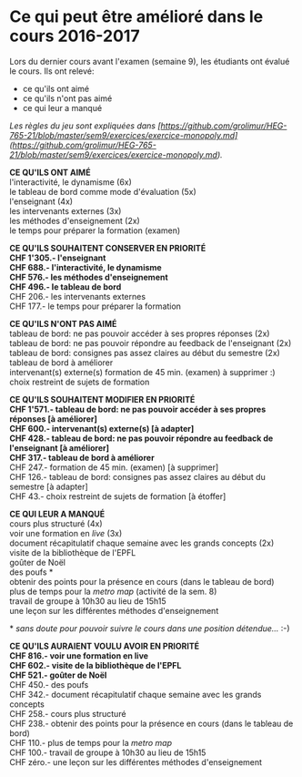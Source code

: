 # Ce qui peut être amélioré dans le cours 2016-2017

Lors du dernier cours avant l'examen (semaine 9), les étudiants ont évalué le cours. Ils ont relevé:   
* ce qu'ils ont aimé   
* ce qu'ils n'ont pas aimé   
* ce qui leur a manqué   

*Les règles du jeu sont expliquées dans [https://github.com/grolimur/HEG-765-21/blob/master/sem9/exercices/exercice-monopoly.md] (https://github.com/grolimur/HEG-765-21/blob/master/sem9/exercices/exercice-monopoly.md).*   


**CE QU'ILS ONT AIMÉ**   
l'interactivité, le dynamisme (6x)   
le tableau de bord comme mode d'évaluation (5x)   
l'enseignant (4x)   
les intervenants externes (3x)   
les méthodes d'enseignement (2x)   
le temps pour préparer la formation (examen)   

**CE QU'ILS SOUHAITENT CONSERVER EN PRIORITÉ**   
**CHF 1'305.- l'enseignant**   
**CHF 688.- l'interactivité, le dynamisme**   
**CHF 576.- les méthodes d'enseignement**   
**CHF 496.- le tableau de bord**   
CHF   206.- les intervenants externes   
CHF   177.- le temps pour préparer la formation   


**CE QU'ILS N'ONT PAS AIMÉ**   
tableau de bord: ne pas pouvoir accéder à ses propres réponses (2x)   
tableau de bord: ne pas pouvoir répondre au feedback de l'enseignant (2x)   
tableau de bord: consignes pas assez claires au début du semestre (2x)   
tableau de bord à améliorer   
intervenant(s) externe(s)
formation de 45 min. (examen) à supprimer :)   
choix restreint de sujets de formation   

**CE QU'ILS SOUHAITENT MODIFIER EN PRIORITÉ**   
**CHF 1'571.- tableau de bord: ne pas pouvoir accéder à ses propres réponses [à améliorer]**   
**CHF 600.- intervenant(s) externe(s) [à adapter]**   
**CHF 428.- tableau de bord: ne pas pouvoir répondre au feedback de l'enseignant [à améliorer]**   
**CHF 317.- tableau de bord à améliorer**   
CHF   247.- formation de 45 min. (examen) [à supprimer]   
CHF   126.- tableau de bord: consignes pas assez claires au début du semestre [à adapter]   
CHF   43.-  choix restreint de sujets de formation [à étoffer]   


**CE QUI LEUR A MANQUÉ**   
cours plus structuré (4x)   
voir une formation en *live* (3x)   
document récapitulatif chaque semaine avec les grands concepts (2x)   
visite de la bibliothèque de l'EPFL   
goûter de Noël   
des poufs \*   
obtenir des points pour la présence en cours (dans le tableau de bord)   
plus de temps pour la *metro map* (activité de la sem. 8)   
travail de groupe à 10h30 au lieu de 15h15   
une leçon sur les différentes méthodes d'enseignement   

\* *sans doute pour pouvoir suivre le cours dans une position détendue...* :-)

**CE QU'ILS AURAIENT VOULU AVOIR EN PRIORITÉ**   
**CHF 816.- voir une formation en live**   
**CHF 602.- visite de la bibliothèque de l'EPFL**   
**CHF 521.- goûter de Noël**   
CHF   450.- des poufs   
CHF   342.- document récapitulatif chaque semaine avec les grands concepts   
CHF   258.- cours plus structuré   
CHF   238.- obtenir des points pour la présence en cours (dans le tableau de bord)   
CHF   110.- plus de temps pour la *metro map*   
CHF   100.- travail de groupe à 10h30 au lieu de 15h15   
CHF   zéro.- une leçon sur les différentes méthodes d'enseignement   